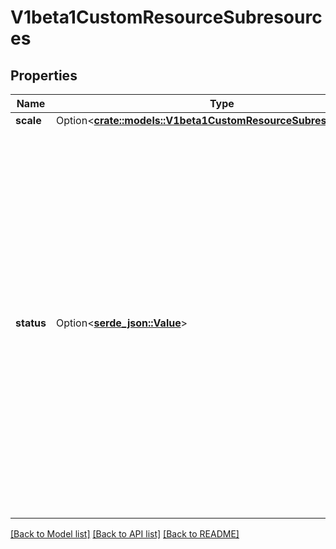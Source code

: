 # V1beta1CustomResourceSubresources

## Properties

Name | Type | Description | Notes
------------ | ------------- | ------------- | -------------
**scale** | Option<[**crate::models::V1beta1CustomResourceSubresourceScale**](v1beta1.CustomResourceSubresourceScale.md)> |  | [optional]
**status** | Option<[**serde_json::Value**](.md)> | status indicates the custom resource should serve a `/status` subresource. When enabled: 1. requests to the custom resource primary endpoint ignore changes to the `status` stanza of the object. 2. requests to the custom resource `/status` subresource ignore changes to anything other than the `status` stanza of the object. | [optional]

[[Back to Model list]](../README.md#documentation-for-models) [[Back to API list]](../README.md#documentation-for-api-endpoints) [[Back to README]](../README.md)



